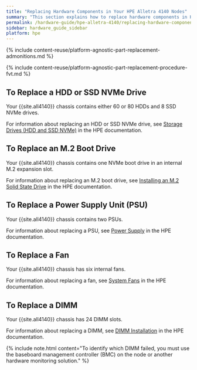 ```yaml
---
title: "Replacing Hardware Components in Your HPE Alletra 4140 Nodes"
summary: "This section explains how to replace hardware components in HPE Alletra 4140 nodes."
permalink: /hardware-guide/hpe-alletra-4140/replacing-hardware-components.html
sidebar: hardware_guide_sidebar
platform: hpe
---
```


{% include content-reuse/platform-agnostic-part-replacement-admonitions.md %}

{% include content-reuse/platform-agnostic-part-replacement-procedure-fvt.md %}

## To Replace a HDD or SSD NVMe Drive
Your {{site.all4140}} chassis contains either 60 or 80 HDDs and 8 SSD NVMe drives.

For information about replacing an HDD or SSD NVMe drive, see [Storage Drives (HDD and SSD NVMe)](https://support.hpe.com/hpesc/public/docDisplay?docId=sd00003806en_us&page=GUID-95022634-89E1-4F6B-8838-AEEA4CDFE580.html) in the HPE documentation.

## To Replace an M.2 Boot Drive
Your {{site.all4140}} chassis contains one NVMe boot drive in an internal M.2 expansion slot.

For information about replacing an M.2 boot drive, see [Installing an M.2 Solid State Drive](https://support.hpe.com/hpesc/public/docDisplay?docId=sd00003806en_us&page=GUID-F7B91A13-8AAC-4D4A-8967-FDAD49FF979A.html) in the HPE documentation.

## To Replace a Power Supply Unit (PSU)
Your {{site.all4140}} chassis contains two PSUs.

For information about replacing a PSU, see [Power Supply](https://support.hpe.com/hpesc/public/docDisplay?docId=sd00003806en_us&page=GUID-1C979785-9936-4111-A087-E60603735600.html) in the HPE documentation.

## To Replace a Fan
Your {{site.all4140}} chassis has six internal fans.

For information about replacing a fan, see [System Fans](https://support.hpe.com/hpesc/public/docDisplay?docId=sd00003806en_us&page=GUID-1EB111DC-A768-4208-BC76-4E1F66BD4E5A.html) in the HPE documentation.

## To Replace a DIMM
Your {{site.all4140}} chassis has 24 DIMM slots.

For information about replacing a DIMM, see [DIMM Installation](https://support.hpe.com/hpesc/public/docDisplay?docId=sd00003806en_us&page=GUID-2C32FA8F-C3F5-4291-9810-0AB9842847BF.html) in the HPE documentation.

{% include note.html content="To identify which DIMM failed, you must use the baseboard management controller (BMC) on the node or another hardware monitoring solution." %}
